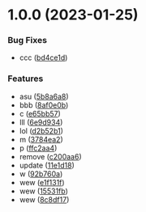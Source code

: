 # 1.0.0 (2023-01-25)


### Bug Fixes

* ccc ([bd4ce1d](https://github.com/agungvr/nx-github-package-tampan/commit/bd4ce1dd9b2ede2cdf6a12a52de1d4da39412d90))


### Features

* asu ([5b8a6a8](https://github.com/agungvr/nx-github-package-tampan/commit/5b8a6a8f743c20dc2b6cafb198cb55c62500a754))
* bbb ([8af0e0b](https://github.com/agungvr/nx-github-package-tampan/commit/8af0e0bf84083f1c2184590d8f8d38d5e843b5ec))
* c ([e65bb57](https://github.com/agungvr/nx-github-package-tampan/commit/e65bb57d0965defa3fa985be2ddbee6f8b819160))
* lll ([6e9d934](https://github.com/agungvr/nx-github-package-tampan/commit/6e9d9342dcbaf2ed91d7687f05f75f361fd59f8b))
* lol ([d2b52b1](https://github.com/agungvr/nx-github-package-tampan/commit/d2b52b1757825d64c208e1989b81990f9013e88b))
* m ([3784ea2](https://github.com/agungvr/nx-github-package-tampan/commit/3784ea249efac31a3671867b65761861c632f5c2))
* p ([ffc2aa4](https://github.com/agungvr/nx-github-package-tampan/commit/ffc2aa433da8d52963d69c0423cfbc8f08735bc6))
* remove ([c200aa6](https://github.com/agungvr/nx-github-package-tampan/commit/c200aa6f9218246c94fa92dcc92f4f56892b3c46))
* update ([11e1d18](https://github.com/agungvr/nx-github-package-tampan/commit/11e1d18d1dd408fe6edfc216683ce3c7a19b03e3))
* w ([92b760a](https://github.com/agungvr/nx-github-package-tampan/commit/92b760a556940d041a82f19ab461c62ab327dd72))
* wew ([e1f131f](https://github.com/agungvr/nx-github-package-tampan/commit/e1f131fd001bfaf63c7b25beff3078f83a918423))
* wew ([15531fb](https://github.com/agungvr/nx-github-package-tampan/commit/15531fb940c2ac581f2777f7b7aa7450bdd43279))
* wew ([8c8df17](https://github.com/agungvr/nx-github-package-tampan/commit/8c8df174eb58dbb79250e8811522a2c6771c9443))
